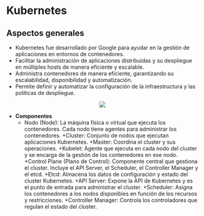# Kubernetes

## Aspectos generales

- Kubernetes fue desarrollado por Google para ayudar en la gestión de aplicaciones en entornos de contenedores.
- Facilitar la administración de aplicaciones distribuidas y su despliegue en múltiples hosts de manera eficiente y escalable.
- Administra contenedores de manera eficiente, garantizando su escalabilidad, disponibilidad y automatización.
- Permite definir y automatizar la configuración de la infraestructura y las políticas de despliegue.

<p align="center">
  <img src="https://www.cncf.io/wp-content/uploads/2020/08/Kubernetes-architecture-diagram-1-1.png"/>
</p>

- **Componentes**
  + Nodo (Node): La máquina física o virtual que ejecuta los contenedores. Cada nodo tiene agentes para administrar los contenedores.
  +Cluster: Conjunto de nodos que ejecutan aplicaciones Kubernetes.
  +Master: Coordina el cluster y sus operaciones.
  +Kubelet: Agente que ejecuta en cada nodo del cluster y se encarga de la gestión de los contenedores en ese nodo.
  +Control Plane (Plano de Control): Componente central que gestiona el cluster. Incluye el API Server, el Scheduler, el Controller Manager y el etcd.
  +Etcd: Almacena los datos de configuración y estado del cluster Kubernetes.
  +API Server: Expone la API de Kubernetes y es el punto de entrada para administrar el cluster.
  +Scheduler: Asigna los contenedores a los nodos disponibles en función de los recursos y restricciones.
  +Controller Manager: Controla los controladores que regulan el estado del cluster.
